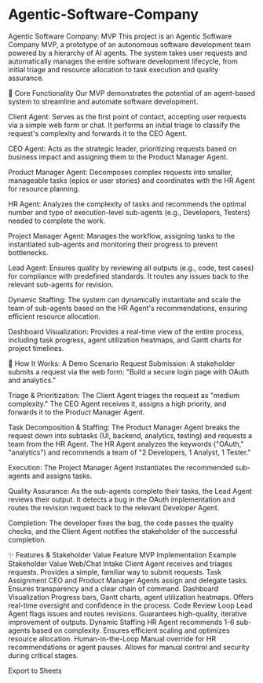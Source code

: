 # Agentic-Software-Company
Agentic Software Company: MVP
This project is an Agentic Software Company MVP, a prototype of an autonomous software development team powered by a hierarchy of AI agents. The system takes user requests and automatically manages the entire software development lifecycle, from initial triage and resource allocation to task execution and quality assurance.

🎯 Core Functionality
Our MVP demonstrates the potential of an agent-based system to streamline and automate software development.

Client Agent: Serves as the first point of contact, accepting user requests via a simple web form or chat. It performs an initial triage to classify the request's complexity and forwards it to the CEO Agent.

CEO Agent: Acts as the strategic leader, prioritizing requests based on business impact and assigning them to the Product Manager Agent.

Product Manager Agent: Decomposes complex requests into smaller, manageable tasks (epics or user stories) and coordinates with the HR Agent for resource planning.

HR Agent: Analyzes the complexity of tasks and recommends the optimal number and type of execution-level sub-agents (e.g., Developers, Testers) needed to complete the work.

Project Manager Agent: Manages the workflow, assigning tasks to the instantiated sub-agents and monitoring their progress to prevent bottlenecks.

Lead Agent: Ensures quality by reviewing all outputs (e.g., code, test cases) for compliance with predefined standards. It routes any issues back to the relevant sub-agents for revision.

Dynamic Staffing: The system can dynamically instantiate and scale the team of sub-agents based on the HR Agent's recommendations, ensuring efficient resource allocation.

Dashboard Visualization: Provides a real-time view of the entire process, including task progress, agent utilization heatmaps, and Gantt charts for project timelines.

🚀 How It Works: A Demo Scenario
Request Submission: A stakeholder submits a request via the web form: "Build a secure login page with OAuth and analytics."

Triage & Prioritization: The Client Agent triages the request as "medium complexity." The CEO Agent receives it, assigns a high priority, and forwards it to the Product Manager Agent.

Task Decomposition & Staffing: The Product Manager Agent breaks the request down into subtasks (UI, backend, analytics, testing) and requests a team from the HR Agent. The HR Agent analyzes the keywords ("OAuth," "analytics") and recommends a team of "2 Developers, 1 Analyst, 1 Tester."

Execution: The Project Manager Agent instantiates the recommended sub-agents and assigns tasks.

Quality Assurance: As the sub-agents complete their tasks, the Lead Agent reviews their output. It detects a bug in the OAuth implementation and routes the revision request back to the relevant Developer Agent.

Completion: The developer fixes the bug, the code passes the quality checks, and the Client Agent notifies the stakeholder of the successful completion.

✨ Features & Stakeholder Value
Feature	MVP Implementation Example	Stakeholder Value
Web/Chat Intake	Client Agent receives and triages requests.	Provides a simple, familiar way to submit requests.
Task Assignment	CEO and Product Manager Agents assign and delegate tasks.	Ensures transparency and a clear chain of command.
Dashboard Visualization	Progress bars, Gantt charts, agent utilization heatmaps.	Offers real-time oversight and confidence in the process.
Code Review Loop	Lead Agent flags issues and routes revisions.	Guarantees high-quality, iterative improvement of outputs.
Dynamic Staffing	HR Agent recommends 1-6 sub-agents based on complexity.	Ensures efficient scaling and optimizes resource allocation.
Human-in-the-Loop	Manual override for HR recommendations or agent pauses.	Allows for manual control and security during critical stages.

Export to Sheets

